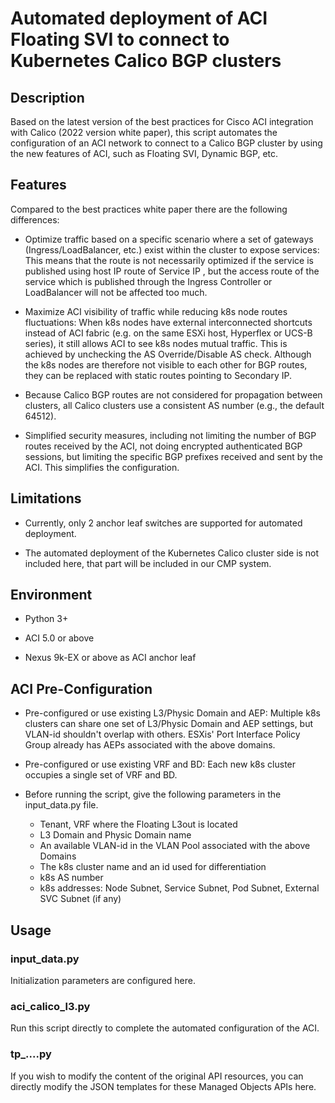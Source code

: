 # Automated deployment of ACI Floating SVI to connect to Kubernetes Calico BGP clusters

## Description

Based on the latest version of the best practices for Cisco ACI integration with Calico (2022 version white paper), this script automates the configuration of an ACI network to connect to a Calico BGP cluster by using the new features of ACI, such as Floating SVI, Dynamic BGP, etc.


## Features

Compared to the best practices white paper there are the following differences:

* Optimize traffic based on a specific scenario where a set of gateways (Ingress/LoadBalancer, etc.) exist within the cluster to expose services: This means that the route is not necessarily optimized if the service is published using host IP route of Service IP , but the access route of the service which is published through the Ingress Controller or LoadBalancer will not be affected too much.

* Maximize ACI visibility of traffic while reducing k8s node routes fluctuations: When k8s nodes have external interconnected shortcuts instead of ACI fabric (e.g. on the same ESXi host, Hyperflex or UCS-B series), it still allows ACI to see k8s nodes mutual traffic. This is achieved by unchecking the AS Override/Disable AS check. Although the k8s nodes are therefore not visible to each other for BGP routes, they can be replaced with static routes pointing to Secondary IP.

* Because Calico BGP routes are not considered for propagation between clusters, all Calico clusters use a consistent AS number (e.g., the default 64512).

* Simplified security measures, including not limiting the number of BGP routes received by the ACI, not doing encrypted authenticated BGP sessions, but limiting the specific BGP prefixes received and sent by the ACI. This simplifies the configuration.


## Limitations

* Currently, only 2 anchor leaf switches are supported for automated deployment.

* The automated deployment of the Kubernetes Calico cluster side is not included here, that part will be included in our CMP system.

## Environment

* Python 3+

* ACI 5.0 or above

* Nexus 9k-EX or above as ACI anchor leaf

##  ACI Pre-Configuration

* Pre-configured or use existing L3/Physic Domain and AEP: Multiple k8s clusters can share one set of L3/Physic Domain and AEP settings, but VLAN-id shouldn't overlap with others. ESXis' Port Interface Policy Group already has AEPs associated with the above domains.

* Pre-configured or use existing VRF and BD: Each new k8s cluster occupies a single set of VRF and BD.

* Before running the script, give the following parameters in the input_data.py file.

  * Tenant, VRF where the Floating L3out is located
  * L3 Domain and Physic Domain name
  * An available VLAN-id in the VLAN Pool associated with the above Domains
  * The k8s cluster name and an id used for differentiation
  * k8s AS number
  * k8s addresses: Node Subnet, Service Subnet, Pod Subnet, External SVC Subnet (if any)


## Usage

### input_data.py

Initialization parameters are configured here.

### aci_calico_l3.py

Run this script directly to complete the automated configuration of the ACI.

### tp_....py

If you wish to modify the content of the original API resources, you can directly modify the JSON templates for these Managed Objects APIs here.
